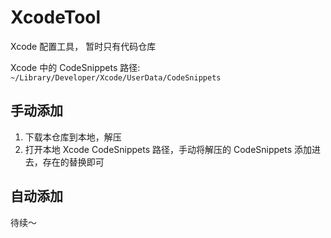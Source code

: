 # XcodeTool

Xcode 配置工具， 暂时只有代码仓库

Xcode 中的 CodeSnippets 路径: `~/Library/Developer/Xcode/UserData/CodeSnippets`

## 手动添加

1. 下载本仓库到本地，解压
2. 打开本地 Xcode CodeSnippets 路径，手动将解压的 CodeSnippets 添加进去，存在的替换即可


## 自动添加

待续～


